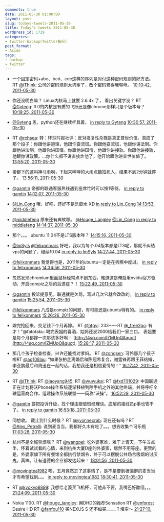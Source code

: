```yaml
---
comments: true
date: 2011-05-30 01:00:00
layout: post
slug: todays-tweets-2011-05-30
title: Today's tweets 2011-05-30
wordpress_id: 1729
categories:
- twitter-backup[Twitter备份]
post_format:
- Aside
tags:
- backup
- twitter
---
```





  * 一个固定密码+abc、bcd、cde这样的序列是对付这种密码规则的好方法。 RT [@iThink](http://twitter.com/iThink): 公司的密码规则太坑爹了，改个密码累得我够呛。 [10:10:42, 2011-05-30](http://twitter.com/gfrog/statuses/75021284492324865)





  * 你还没明白嘛？ Linux内核马上就要 2.6.4x 了， 看出关键字没？ RT [@Gyteng](http://twitter.com/Gyteng): 3.0的内核是有质的飞跃还是像chrome那样只是个版本号？ [10:19:25, 2011-05-30](http://twitter.com/gfrog/statuses/75023476926324737)





  * [@Gyteng](http://twitter.com/Gyteng) 恩，python还在继续杯具着。 [in reply to Gyteng](http://twitter.com/Gyteng/statuses/75024805350473728) [10:30:57, 2011-05-30](http://twitter.com/gfrog/statuses/75026380236144640)





  * RT [@rchsea](http://twitter.com/rchsea): 转：环球时报社评：反对报复性杀戮是真正普世价值。真应了那个段子：你跟他讲道理，他跟你耍流氓。你跟他耍流氓，他跟你讲法制。你跟他讲法制，他跟你讲国情。你跟他讲国情，他跟你讲接轨。你跟他讲接轨，他跟你讲政策。…你什么都不讲直接炸他了，他开始跟你讲普世价值了。 [13:55:20, 2011-05-30](http://twitter.com/gfrog/statuses/75077815153860608)





  * 帝都下的这叫神马雨啊，下起来哗哗的大雨点能拍死人，结果不到2分钟就停了。 [13:56:11, 2011-05-30](http://twitter.com/gfrog/statuses/75078027658268672)





  * [@gamtin](http://twitter.com/gamtin) 帝都的联通客服热线遇到座席忙时可以按1等待。 [in reply to gamtin](http://twitter.com/gamtin/statuses/75081516530671616) [14:12:07, 2011-05-30](http://twitter.com/gfrog/statuses/75082036976693248)





  * [@Lin_Cong](http://twitter.com/Lin_Cong) 哦，好吧，还好不是洗脚水 XD [in reply to Lin_Cong](http://twitter.com/Lin_Cong/statuses/75078379371626496) [14:13:53, 2011-05-30](http://twitter.com/gfrog/statuses/75082480914403329)





  * [@middlefeng](http://twitter.com/middlefeng) 原来还有典故哪。 [@Houge_Langley](http://twitter.com/Houge_Langley) [@Lin_Cong](http://twitter.com/Lin_Cong) [in reply to middlefeng](http://twitter.com/middlefeng/statuses/75080145152643072) [14:14:37, 2011-05-30](http://twitter.com/gfrog/statuses/75082665161793536)





  * 那个。。。 ubuntu 11.04不是LTS版本咩？ [14:15:16, 2011-05-30](http://twitter.com/gfrog/statuses/75082830190874624)





  * [@ImSyls](http://twitter.com/ImSyls) [@felixonmars](http://twitter.com/felixonmars) 好吧，我以为每个.04版本都是LTS呢，那就不纠结vps的问题了，继续10.04 [in reply to ImSyls](http://twitter.com/ImSyls/statuses/75084555689799680) [14:27:44, 2011-05-30](http://twitter.com/gfrog/statuses/75085969111527424)





  * [@felixonmars](http://twitter.com/felixonmars) 我觉得也是，2011年的ubuntu一定是在折腾中度过。 [in reply to felixonmars](http://twitter.com/felixonmars/statuses/75087176626487296) [14:34:56, 2011-05-30](http://twitter.com/gfrog/statuses/75087779956137984)





  * 忽然发现chromium里面鼠标经常点不到东西，难道这是俺启用nvidia官方驱动，开启compiz之后的后遗症？！ [15:22:49, 2011-05-30](http://twitter.com/gfrog/statuses/75099830283808768)





  * [@gamtin](http://twitter.com/gamtin) 投诉提意见。联通就是欠骂，骂过几次它就会改改的。 [in reply to gamtin](http://twitter.com/gamtin/statuses/75090134973956096) [15:25:54, 2011-05-30](http://twitter.com/gfrog/statuses/75100606158737408)





  * [@felixonmars](http://twitter.com/felixonmars) 八成是compiz的问题，有可能还是ubuntu特有的。 [in reply to felixonmars](http://twitter.com/felixonmars/statuses/75099948739338240) [15:26:26, 2011-05-30](http://twitter.com/gfrog/statuses/75100739281756160)





  * 嫁完抢回来，交足钱下个月再嫁。 RT [@htgyj](http://twitter.com/htgyj): 233～～RT [@_free2go](http://twitter.com/_free2go): 有才！"@fatotaku: 喝完表姐的喜酒，姑妈还发2000给我们一家三口。 表姐要是每个月都嫁一次那该多好啊！ [http://4sq.com/lZMUpQ&quot](http://4sq.com/lZMUpQ&quot); [15:28:17, 2011-05-30](http://twitter.com/gfrog/statuses/75101206065848321)





  * 那几个孩子检查检查，兴许还能找对爹妈。 RT [@zongsen](http://twitter.com/zongsen): 可怜那几个孩子啦RT [@ag108lau](http://twitter.com/ag108lau): “如果张柏芝离婚后和陈冠希复合，谢霆锋再跟王菲结婚，李亚鹏最后和周迅在一起的话，我想我还是相信爱情的！” [16:17:42, 2011-05-30](http://twitter.com/gfrog/statuses/75113640298151936)





  * RT [@iThink](http://twitter.com/iThink): RT [@laoyang945](http://twitter.com/laoyang945): RT [@wuwukai](http://twitter.com/wuwukai): RT [@fxd701029](http://twitter.com/fxd701029): 中国联通正在计划将沃Phone操作系统逐渐移植到除手机之外的其他终端，并将呼吁全球运营商合作，组建操作系统联盟——简称“沃操”。 [16:52:28, 2011-05-30](http://twitter.com/gfrog/statuses/75122392049004544)





  * [@gamtin](http://twitter.com/gamtin) 要把投诉升级，找个理由跟值班经理谈。底层的接线员p事也管不了。 [in reply to gamtin](http://twitter.com/gamtin/statuses/75114138224959488) [16:53:18, 2011-05-30](http://twitter.com/gfrog/statuses/75122601814528001)





  * 同想收。 截止到什么时候？ RT [@yvonnecrab](http://twitter.com/yvonnecrab): 现在还有吗？RT [@Alex_Petrelli](http://twitter.com/Alex_Petrelli): 说到麦当当，我都好久木有吃了。。。想去收集个可乐瓶 [17:03:28, 2011-05-30](http://twitter.com/gfrog/statuses/75125158418972672)





  * 杭州不是全城禁烟嘛？ RT [@wangpei](http://twitter.com/wangpei): 吃外婆家难，难于上青天。下午五点半，怀着试试看的心情，来到杭州大厦D座的外婆家，居然不用等座。更赞的是，外婆家旗下所有餐馆全都执行禁烟令，终于可以摆脱公共场合吸烟的讨厌鬼。真棒。让有道德的企业都发达起来！ [18:01:56, 2011-05-30](http://twitter.com/gfrog/statuses/75139875032137728)





  * [@movingtea1982](http://twitter.com/movingtea1982) 唉，五月竟然忘了这事情了，是不是要到极偏僻的麦当当才有希望找到。。。 [in reply to movingtea1982](http://twitter.com/movingtea1982/statuses/75126717353705472) [18:30:41, 2011-05-30](http://twitter.com/gfrog/statuses/75147110516928512)





  * RT [@kyokyo8899](http://twitter.com/kyokyo8899): 我想给老婆买飞机杯，可他非不要，我嘴巴好酸哦。。。 [21:24:09, 2011-05-30](http://twitter.com/gfrog/statuses/75190763302035456)





  * Nokia 1100. RT [@houge_langley](http://twitter.com/houge_langley): 用DHD的推荐Sensation RT [@enforest](http://twitter.com/enforest) Desire HD RT [@fanfou110](http://twitter.com/fanfou110) 买NEXUS S 还不如买_____？填空～ [21:27:10, 2011-05-30](http://twitter.com/gfrog/statuses/75191523972624384)




